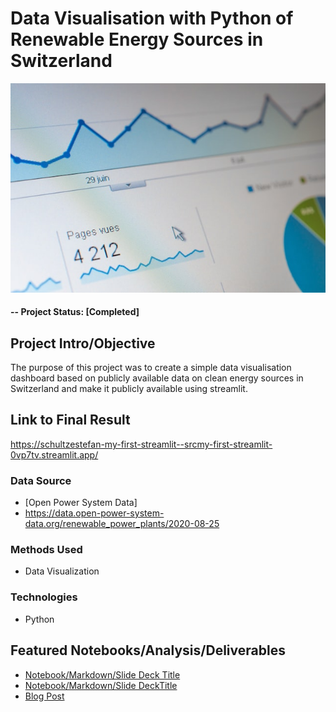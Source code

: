 # Data Visualisation with Python of Renewable Energy Sources in Switzerland


![alternative text](reports/img/dashboard.jpg)


#### -- Project Status: [Completed]

## Project Intro/Objective
The purpose of this project was to create a simple data visualisation dashboard based on publicly available data on clean energy sources in Switzerland and make it publicly available using streamlit.

## Link to Final Result
https://schultzestefan-my-first-streamlit--srcmy-first-streamlit-0vp7tv.streamlit.app/

### Data Source
* [Open Power System Data]
* https://data.open-power-system-data.org/renewable_power_plants/2020-08-25

### Methods Used
* Data Visualization

### Technologies
* Python


## Featured Notebooks/Analysis/Deliverables
* [Notebook/Markdown/Slide Deck Title](link)
* [Notebook/Markdown/Slide DeckTitle](link)
* [Blog Post](link)

